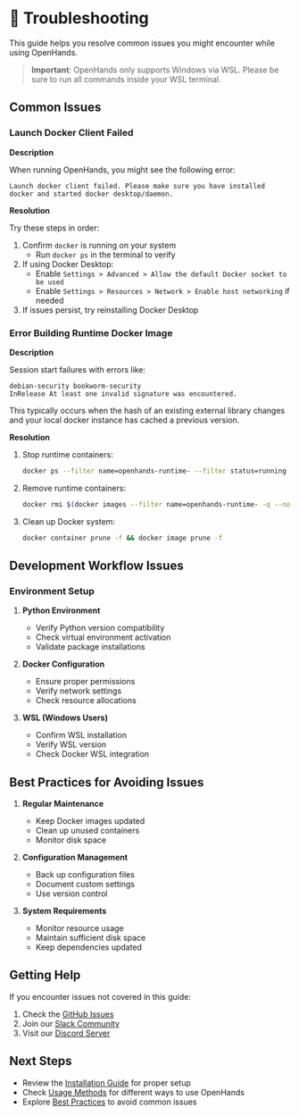 # 🚧 Troubleshooting

This guide helps you resolve common issues you might encounter while using OpenHands.

> **Important**: OpenHands only supports Windows via WSL. Please be sure to run all commands inside your WSL terminal.

## Common Issues

### Launch Docker Client Failed

**Description**

When running OpenHands, you might see the following error:
```
Launch docker client failed. Please make sure you have installed docker and started docker desktop/daemon.
```

**Resolution**

Try these steps in order:
1. Confirm `docker` is running on your system
   - Run `docker ps` in the terminal to verify
2. If using Docker Desktop:
   - Enable `Settings > Advanced > Allow the default Docker socket to be used`
   - Enable `Settings > Resources > Network > Enable host networking` if needed
3. If issues persist, try reinstalling Docker Desktop

### Error Building Runtime Docker Image

**Description**

Session start failures with errors like:
```
debian-security bookworm-security
InRelease At least one invalid signature was encountered.
```

This typically occurs when the hash of an existing external library changes and your local docker instance has cached a previous version.

**Resolution**

1. Stop runtime containers:
   ```bash
   docker ps --filter name=openhands-runtime- --filter status=running -aq | xargs docker stop
   ```

2. Remove runtime containers:
   ```bash
   docker rmi $(docker images --filter name=openhands-runtime- -q --no-trunc)
   ```

3. Clean up Docker system:
   ```bash
   docker container prune -f && docker image prune -f
   ```

## Development Workflow Issues

### Environment Setup

1. **Python Environment**
   - Verify Python version compatibility
   - Check virtual environment activation
   - Validate package installations

2. **Docker Configuration**
   - Ensure proper permissions
   - Verify network settings
   - Check resource allocations

3. **WSL (Windows Users)**
   - Confirm WSL installation
   - Verify WSL version
   - Check Docker WSL integration

## Best Practices for Avoiding Issues

1. **Regular Maintenance**
   - Keep Docker images updated
   - Clean up unused containers
   - Monitor disk space

2. **Configuration Management**
   - Back up configuration files
   - Document custom settings
   - Use version control

3. **System Requirements**
   - Monitor resource usage
   - Maintain sufficient disk space
   - Keep dependencies updated

## Getting Help

If you encounter issues not covered in this guide:

1. Check the [GitHub Issues](https://github.com/All-Hands-AI/OpenHands/issues)
2. Join our [Slack Community](https://join.slack.com/t/openhands-ai/shared_invite/zt-2wkh4pklz-w~h_DVDtEe9H5kyQlcNxVw)
3. Visit our [Discord Server](https://discord.gg/ESHStjSjD4)

## Next Steps

- Review the [Installation Guide](../installation/README.md) for proper setup
- Check [Usage Methods](../usage-methods/README.md) for different ways to use OpenHands
- Explore [Best Practices](../getting-started/best-practices.md) to avoid common issues